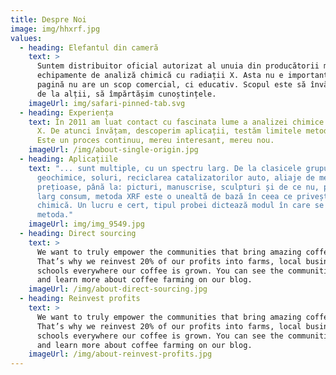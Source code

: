```yaml
---
title: Despre Noi
image: img/hhxrf.jpg
values:
  - heading: Elefantul din cameră
    text: >
      Suntem distribuitor oficial autorizat al unuia din producătorii mari de
      echipamente de analiză chimică cu radiații X. Asta nu e important. Această
      pagină nu are un scop comercial, ci educativ. Scopul este să învățam unii
      de la alții, să împărtășim cunoștințele.
    imageUrl: img/safari-pinned-tab.svg
  - heading: Experiența
    text: În 2011 am luat contact cu fascinata lume a analizei chimice cu radiații
      X. De atunci învățam, descoperim aplicații, testăm limitele metodelor.
      Este un proces continuu, mereu interesant, mereu nou.
    imageUrl: /img/about-single-origin.jpg
  - heading: Aplicațiile
    text: "... sunt multiple, cu un spectru larg. De la clasicele grupuri: aliaje,
      geochimice, soluri, reciclarea catalizatorilor auto, aliaje de metale
      prețioase, până la: picturi, manuscrise, sculpturi și de ce nu, produse de
      larg consum, metoda XRF este o unealtă de bază în ceea ce privește analiza
      chimică. Un lucru e cert, tipul probei dictează modul în care se folosește
      metoda."
    imageUrl: img/img_9549.jpg
  - heading: Direct sourcing
    text: >
      We want to truly empower the communities that bring amazing coffee to you.
      That’s why we reinvest 20% of our profits into farms, local businesses and
      schools everywhere our coffee is grown. You can see the communities grow
      and learn more about coffee farming on our blog.
    imageUrl: /img/about-direct-sourcing.jpg
  - heading: Reinvest profits
    text: >
      We want to truly empower the communities that bring amazing coffee to you.
      That’s why we reinvest 20% of our profits into farms, local businesses and
      schools everywhere our coffee is grown. You can see the communities grow
      and learn more about coffee farming on our blog.
    imageUrl: /img/about-reinvest-profits.jpg
---
```

